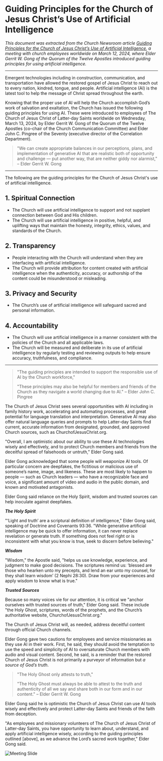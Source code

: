 # Guiding Principles for the Church of Jesus Christ’s Use of Artificial Intelligence

_This document was extracted from the Church Newsroom article [Guiding Principles for the Church of Jesus Christ’s Use of Artificial Intelligence](https://newsroom.churchofjesuschrist.org/article/church-jesus-christ-artificial-intelligence), a meeting with church employees worldwide on March 12, 2024, where Elder Gerrit W. Gong of the Quorum of the Twelve Apostles introduced guiding principles for using artificial intelligence._

---

Emergent technologies including in construction, communication, and transportation have allowed the restored gospel of Jesus Christ to reach out to every nation, kindred, tongue, and people. Artificial intelligence (AI) is the latest tool to help the message of Christ spread throughout the earth.

Knowing that the proper use of AI will help the Church accomplish God’s work of salvation and exaltation, the Church has issued the following guiding principles for using AI. These were introduced to employees of The Church of Jesus Christ of Latter-day Saints worldwide on Wednesday, March 13, 2024, by Elder Gerrit W. Gong of the Quorum of the Twelve Apostles (co-chair of the Church Communication Committee) and Elder John C. Pingree of the Seventy (executive director of the Correlation Department).

> "We can create appropriate balances in our perceptions, plans, and implementation of generative AI that are realistic both of opportunity and challenge — put another way, that are neither giddy nor alarmist,"
> – Elder Gerrit W. Gong

---

The following are the guiding principles for the Church of Jesus Christ's use of artificial intelligence.

## 1. Spiritual Connection

- The Church will use artificial intelligence to support and not supplant connection between God and His children.
- The Church will use artificial intelligence in positive, helpful, and uplifting ways that maintain the honesty, integrity, ethics, values, and standards of the Church.

## 2. Transparency

- People interacting with the Church will understand when they are interfacing with artificial intelligence.
- The Church will provide attribution for content created with artificial intelligence when the authenticity, accuracy, or authorship of the content could be misunderstood or misleading.

## 3. Privacy and Security

- The Church’s use of artificial intelligence will safeguard sacred and personal information.

## 4. Accountability

- The Church will use artificial intelligence in a manner consistent with the policies of the Church and all applicable laws.
- The Church will be measured and deliberate in its use of artificial intelligence by regularly testing and reviewing outputs to help ensure accuracy, truthfulness, and compliance.

---

> "The guiding principles are intended to support the responsible use of AI by the Church workforce,"
>
> "These principles may also be helpful for members and friends of the Church as they navigate a world changing due to AI."
> – Elder John C. Pingree

The Church of Jesus Christ sees several opportunities with AI including in family history work, accelerating and automating processes, and great potential for language translation and interpretation. Generative AI may also offer natural language queries and prompts to help Latter-day Saints find current, accurate information from designated, grounded, and approved Church sources, such as ChurchofJesusChrist.org.

"Overall, I am optimistic about our ability to use these AI technologies wisely and effectively, and to protect Church members and friends from the deceitful spread of falsehoods or untruth," Elder Gong said.

Elder Gong acknowledged that some people will weaponize AI tools. Of particular concern are deepfakes, the fictitious or malicious use of someone’s name, image, and likeness. These are most likely to happen to people — such as Church leaders — who have a recognizable face and voice, a significant amount of video and audio in the public domain, and known and motivated antagonists.

Elder Gong said reliance on the Holy Spirit, wisdom and trusted sources can help inoculate against deepfakes.

**_The Holy Spirit_**

"‘Light and truth’ are a scriptural definition of intelligence," Elder Gong said, speaking of Doctrine and Covenants 93:36. "While generative artificial intelligence may be quick to offer information, it can never replace revelation or generate truth. If something does not feel right or is inconsistent with what you know is true, seek to discern before believing."

**_Wisdom_**

"Wisdom," the Apostle said, "helps us use knowledge, experience, and judgment to make good decisions. The scriptures remind us: ‘blessed are those who hearken unto my precepts, and lend an ear unto my counsel, for they shall learn wisdom’ (2 Nephi 28:30). Draw from your experiences and apply wisdom to know what is true."

**_Trusted Sources_**

Because so many voices vie for our attention, it is critical we "anchor ourselves with trusted sources of truth," Elder Gong said. These include "the Holy Ghost, scriptures, words of the prophets, and the Church’s authoritative website, ChurchofJesusChrist.org."

The Church of Jesus Christ will, as needed, address deceitful content through official Church channels.

Elder Gong gave two cautions for employees and service missionaries as they use AI in their work. First, he said, they should avoid the temptation to use the speed and simplicity of AI to oversaturate Church members with audio and visual content. Second, he said, is a reminder that the restored Church of Jesus Christ is not primarily a purveyor of information but _a source of God’s truth_.

> "The Holy Ghost only attests to truth,"
>
> "The Holy Ghost must always be able to attest to the truth and authenticity of all we say and share both in our form and in our content."
> – Elder Gerrit W. Gong

Elder Gong said he is optimistic the Church of Jesus Christ can use AI tools wisely and effectively and protect Latter-day Saints and friends of the faith from deception.

"As employees and missionary volunteers of The Church of Jesus Christ of Latter-day Saints, you have opportunity to learn about, understand, and apply artificial intelligence wisely, according to the guiding principles outlined \[above\], as we advance the Lord’s sacred work together," Elder Gong said.

![Meeting Slide](meeting_slide.png)
